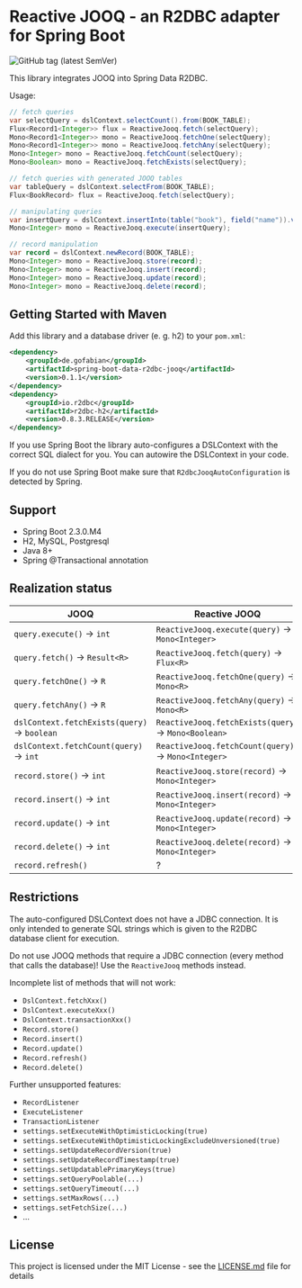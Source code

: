 
# Reactive JOOQ - an R2DBC adapter for Spring Boot

![GitHub tag (latest SemVer)](https://img.shields.io/github/tag/gofabian/spring-boot-data-r2dbc-jooq)

This library integrates JOOQ into Spring Data R2DBC.

Usage:

```java
// fetch queries
var selectQuery = dslContext.selectCount().from(BOOK_TABLE);
Flux<Record1<Integer>> flux = ReactiveJooq.fetch(selectQuery);
Mono<Record1<Integer>> mono = ReactiveJooq.fetchOne(selectQuery);
Mono<Record1<Integer>> mono = ReactiveJooq.fetchAny(selectQuery);
Mono<Integer> mono = ReactiveJooq.fetchCount(selectQuery);
Mono<Boolean> mono = ReactiveJooq.fetchExists(selectQuery);

// fetch queries with generated JOOQ tables
var tableQuery = dslContext.selectFrom(BOOK_TABLE);
Flux<BookRecord> flux = ReactiveJooq.fetch(selectQuery);

// manipulating queries
var insertQuery = dslContext.insertInto(table("book"), field("name")).values("book");
Mono<Integer> mono = ReactiveJooq.execute(insertQuery);

// record manipulation
var record = dslContext.newRecord(BOOK_TABLE);
Mono<Integer> mono = ReactiveJooq.store(record);
Mono<Integer> mono = ReactiveJooq.insert(record);
Mono<Integer> mono = ReactiveJooq.update(record);
Mono<Integer> mono = ReactiveJooq.delete(record);
```


## Getting Started with Maven

Add this library and a database driver (e. g. h2) to your `pom.xml`:

```xml
<dependency>
    <groupId>de.gofabian</groupId>
    <artifactId>spring-boot-data-r2dbc-jooq</artifactId>
    <version>0.1.1</version>
</dependency>
<dependency>
    <groupId>io.r2dbc</groupId>
    <artifactId>r2dbc-h2</artifactId>
    <version>0.8.3.RELEASE</version>
</dependency>
```

If you use Spring Boot the library auto-configures a DSLContext with the correct SQL dialect for you. You can autowire
the DSLContext in your code. 

If you do not use Spring Boot make sure that `R2dbcJooqAutoConfiguration` is detected by Spring.


## Support

- Spring Boot 2.3.0.M4
- H2, MySQL, Postgresql
- Java 8+
- Spring @Transactional annotation


## Realization status

| JOOQ | Reactive JOOQ |
| --- | --- |
| `query.execute()` -> `int` | `ReactiveJooq.execute(query)` -> `Mono<Integer>` |
| `query.fetch()` -> `Result<R>` | `ReactiveJooq.fetch(query)` -> `Flux<R>` |
| `query.fetchOne()` -> `R` | `ReactiveJooq.fetchOne(query)` -> `Mono<R>` |
| `query.fetchAny()` -> `R` | `ReactiveJooq.fetchAny(query)` -> `Mono<R>` |
| `dslContext.fetchExists(query)` -> `boolean` | `ReactiveJooq.fetchExists(query)` -> `Mono<Boolean>` |
| `dslContext.fetchCount(query)` -> `int` | `ReactiveJooq.fetchCount(query)` -> `Mono<Integer>` |
| `record.store()` -> `int` | `ReactiveJooq.store(record)` -> `Mono<Integer>` |
| `record.insert()` -> `int` | `ReactiveJooq.insert(record)` -> `Mono<Integer>` |
| `record.update()` -> `int` | `ReactiveJooq.update(record)` -> `Mono<Integer>` |
| `record.delete()` -> `int` | `ReactiveJooq.delete(record)` -> `Mono<Integer>` |
| `record.refresh()` | ? |


## Restrictions

The auto-configured DSLContext does not have a JDBC connection. It is only intended to generate SQL strings which is 
given to the R2DBC database client for execution.

Do not use JOOQ methods that require a JDBC connection (every method that calls the database)! Use the `ReactiveJooq` 
methods instead.

Incomplete list of methods that will not work:

- `DslContext.fetchXxx()`
- `DslContext.executeXxx()`
- `DslContext.transactionXxx()`
- `Record.store()`
- `Record.insert()`
- `Record.update()`
- `Record.refresh()`
- `Record.delete()`

Further unsupported features:

- `RecordListener`
- `ExecuteListener`
- `TransactionListener`
- `settings.setExecuteWithOptimisticLocking(true)`
- `settings.setExecuteWithOptimisticLockingExcludeUnversioned(true)`
- `settings.setUpdateRecordVersion(true)`
- `settings.setUpdateRecordTimestamp(true)`
- `settings.setUpdatablePrimaryKeys(true)`
- `settings.setQueryPoolable(...)`
- `settings.setQueryTimeout(...)`
- `settings.setMaxRows(...)`
- `settings.setFetchSize(...)`
- ...

## License

This project is licensed under the MIT License - see the [LICENSE.md](LICENSE.md) file for details
